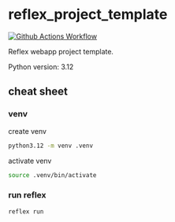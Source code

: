 # reflex_project_template

[![Github Actions Workflow](https://github.com/DiogoCarapito/reflex_project_template/actions/workflows/main.yaml/badge.svg)](https://github.com/DiogoCarapito/reflex_project_template/actions/workflows/main.yaml)

Reflex webapp project template.

Python version: 3.12

## cheat sheet

### venv

create venv

```bash
python3.12 -m venv .venv
```

activate venv

```bash
source .venv/bin/activate
```

### run reflex

```bash
reflex run
```
